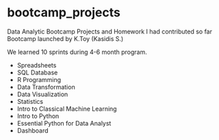 # bootcamp_projects
Data Analytic Bootcamp Projects and Homework I had contributed so far
Bootcamp launched by K.Toy (Kasidis S.)

We learned 10 sprints during 4-6 month program.

+ Spreadsheets
+ SQL Database
+ R Programming
+ Data Transformation
+ Data Visualization
+ Statistics
+ Intro to Classical Machine Learning
+ Intro to Python
+ Essential Python for Data Analyst
+ Dashboard
